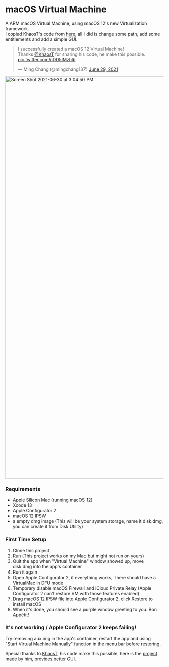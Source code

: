 # macOS Virtual Machine
A ARM macOS Virtual Machine, using macOS 12's new Virtualization framework.  
I copied KhaosT's code from [here](https://gist.github.com/KhaosT/fb0499130bbfcb5754d2174e78cb68b9), all I did is change some path, add some entitlements and add a simple GUI. 

<blockquote class="twitter-tweet"><p lang="en" dir="ltr">I successfully created a macOS 12 Virtual Machine!<br>Thanks <a href="https://twitter.com/KhaosT?ref_src=twsrc%5Etfw">@KhaosT</a> for sharing his code, he make this possible. <a href="https://t.co/nDD5IMzhlb">pic.twitter.com/nDD5IMzhlb</a></p>&mdash; Ming Chang (@mingchang137) <a href="https://twitter.com/mingchang137/status/1409821979071315970?ref_src=twsrc%5Etfw">June 29, 2021</a></blockquote>

<img width="1280" alt="Screen Shot 2021-06-30 at 3 04 50 PM" src="https://user-images.githubusercontent.com/15919723/123920979-1df98100-d9b9-11eb-8677-a9f2153a90d6.png">

### Requirements
- Apple Silicon Mac (running macOS 12)
- Xcode 13
- Apple Configurator 2
- macOS 12 IPSW
- a empty dmg image (This will be your system storage, name it disk.dmg, you can create it from Disk Utility)

### First Time Setup

1. Clone this project  
2. Run (This project works on my Mac but might not run on yours)   
3. Quit the app when "Virtual Machine" window showed up, move disk.dmg into the app's container
4. Run it again  
5. Open Apple Configurator 2, if everything works, There should have a VirtualMac in DFU mode  
6. Temporary disable macOS Firewall and iCloud Private Relay (Apple Configurator 2 can't restore VM with those features enabled)  
7. Drag macOS 12 IPSW file into Apple Configurator 2, click Restore to install macOS  
8. When it's done, you should see a purple window greeting to you. Bon Appétit!  

### It's not working / Apple Configurator 2 keeps failing!

Try removing aux.img in the app's container, restart the app and using "Start Virtual Machine Manually" function in the menu bar before restoring.  

Special thanks to [KhaosT](https://github.com/KhaosT), his code make this possible, here is the [project](https://github.com/KhaosT/MacVM) made by him, provides better GUI.
